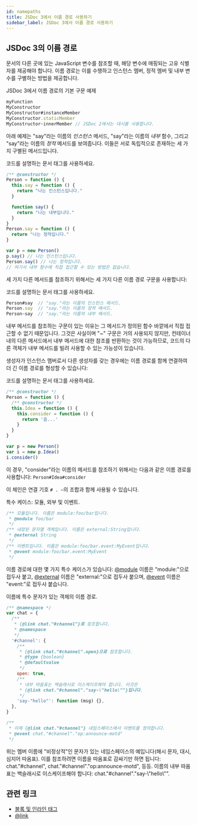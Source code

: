 ```yaml
---
id: namepaths
title: JSDoc 3에서 이름 경로 사용하기
sidebar_label: JSDoc 3에서 이름 경로 사용하기
---
```


## JSDoc 3의 이름 경로

문서의 다른 곳에 있는 JavaScript 변수를 참조할 때, 해당 변수에 매핑되는 고유 식별자를 제공해야 합니다. 이름 경로는 이를 수행하고 인스턴스 멤버, 정적 멤버 및 내부 변수를 구별하는 방법을 제공합니다.

JSDoc 3에서 이름 경로의 기본 구문 예제

```js
myFunction
MyConstructor
MyConstructor#instanceMember
MyConstructor.staticMember
MyConstructor~innerMember // JSDoc 2에서는 대시를 사용합니다.
```

아래 예제는 "say"라는 이름의 _인스턴스_ 메서드, "say"라는 이름의 _내부_ 함수, 그리고 "say"라는 이름의 _정적_ 메서드를 보여줍니다. 이들은 서로 독립적으로 존재하는 세 가지 구별된 메서드입니다.

코드를 설명하는 문서 태그를 사용하세요.

```js
/** @constructor */
Person = function () {
  this.say = function () {
    return "나는 인스턴스입니다."
  }

  function say() {
    return "나는 내부입니다."
  }
}
Person.say = function () {
  return "나는 정적입니다."
}

var p = new Person()
p.say() // 나는 인스턴스입니다.
Person.say() // 나는 정적입니다.
// 여기서 내부 함수에 직접 접근할 수 있는 방법은 없습니다.
```

세 가지 다른 메서드를 참조하기 위해서는 세 가지 다른 이름 경로 구문을 사용합니다:

코드를 설명하는 문서 태그를 사용하세요.

```js
Person#say  // "say."라는 이름의 인스턴스 메서드.
Person.say  // "say."라는 이름의 정적 메서드.
Person~say  // "say."라는 이름의 내부 메서드.
```

내부 메서드를 참조하는 구문이 있는 이유는 그 메서드가 정의된 함수 바깥에서 직접 접근할 수 없기 때문입니다. 그것은 사실이며 "~" 구문은 거의 사용되지 않지만, 컨테이너 내의 다른 메서드에서 내부 메서드에 대한 참조를 반환하는 것이 가능하므로, 코드의 다른 객체가 내부 메서드를 빌려 사용할 수 있는 가능성이 있습니다.

생성자가 인스턴스 멤버로서 다른 생성자를 갖는 경우에는 이름 경로를 함께 연결하여 더 긴 이름 경로를 형성할 수 있습니다:

코드를 설명하는 문서 태그를 사용하세요.

```js
/** @constructor */
Person = function () {
  /** @constructor */
  this.Idea = function () {
    this.consider = function () {
      return '음...'
    }
  }
}

var p = new Person()
var i = new p.Idea()
i.consider()
```

이 경우, "consider"라는 이름의 메서드를 참조하기 위해서는 다음과 같은 이름 경로를 사용합니다: `Person#Idea#consider`

이 체인은 연결 기호 `# . ~`의 조합과 함께 사용될 수 있습니다.

특수 케이스: 모듈, 외부 및 이벤트.

```js
/** 모듈입니다. 이름은 module:foo/bar입니다.
 * @module foo/bar
 */
/** 내장된 문자열 객체입니다. 이름은 external:String입니다.
 * @external String
 */
/** 이벤트입니다. 이름은 module:foo/bar.event:MyEvent입니다.
 * @event module:foo/bar.event:MyEvent
 */
```

이름 경로에 대한 몇 가지 특수 케이스가 있습니다: [@module](../tags/module.md) 이름은 "module:"으로 접두사 붙고, [@external](../tags/external.md) 이름은 "external:"으로 접두사 붙으며, [@event](../tags/event.md) 이름은 "event:"로 접두사 붙습니다.

이름에 특수 문자가 있는 객체의 이름 경로.

```js
/** @namespace */
var chat = {
  /**
   * {@link chat."#channel"}로 참조합니다.
   * @namespace
   */
  '#channel': {
    /**
     * {@link chat."#channel".open}으로 참조합니다.
     * @type {boolean}
     * @defaultvalue
     */
    open: true,
    /**
     * 내부 따옴표는 백슬래시로 이스케이프해야 합니다. 이것은
     * {@link chat."#channel"."say-\"hello\""}입니다.
     */
    'say-"hello"': function (msg) {},
  },
}

/**
 * 이제 {@link chat."#channel"} 네임스페이스에서 이벤트를 정의합니다.
 * @event chat."#channel"."op:announce-motd"
 */
```

위는 멤버 이름에 "비정상적"인 문자가 있는 네임스페이스의 예입니다(해시 문자, 대시, 심지어 따옴표). 이를 참조하려면 이름을 따옴표로 감싸기만 하면 됩니다: chat."#channel", chat."#channel"."op:announce-motd", 등등. 이름의 내부 따옴표는 백슬래시로 이스케이프해야 합니다: chat."#channel"."say-\\"hello\\"".

## 관련 링크

- [블록 및 인라인 태그](./block-inline-tags.md)
- [@link](../tags/inline-link.md)